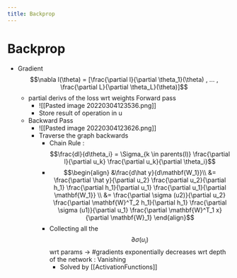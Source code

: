 ```yaml
---
title: Backprop
---
```


# Backprop
- Gradient $$\nabla l(\theta) = [\frac{\partial l}{\partial \theta_1}(\theta) , … , \frac{\partial L}{\partial \theta_L}(\theta)]$$
	- partial derivs of the loss wrt weights
	 Forward pass
		- ![[Pasted image 20220304123536.png]]
		- Store result of operation in u
	- Backward Pass
		- ![[Pasted image 20220304123626.png]]
		- Traverse the graph backwards
			- Chain Rule : $$\frac{dl}{d\theta_i} = \Sigma_{k \in parents(l)} \frac{\partial l}{\partial u_k} \frac{\partial u_k}{\partial \theta_i}$$
			- $$\begin{align} &\frac{d\hat y}{d\mathbf{W_1}}\\ &= \frac{\partial \hat y}{\partial u_2} \frac{\partial u_2}{\partial h_1} \frac{\partial h_1}{\partial u_1} \frac{\partial u_1}{\partial \mathbf{W_1}} \\ &= \frac{\partial \sigma (u2)}{\partial u_2} \frac{\partial \mathbf{W}^T_2 h_1}{\partial h_1} \frac{\partial \sigma (u1)}{\partial u_1} \frac{\partial \mathbf{W}^T_1 x}{\partial \mathbf{W}_1} \end{align}$$
			- Collecting all the $$\partial \sigma(u_i)$$ wrt params -> #gradients exponentially decreases wrt depth of the network : Vanishing
				- Solved by [[ActivationFunctions]]


































